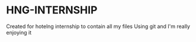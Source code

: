 # HNG-INTERNSHIP
Created for hotelng internship to contain all my files
Using git and I'm really enjoying it
